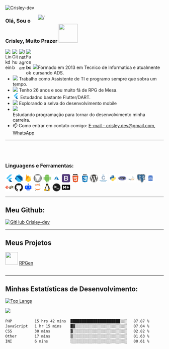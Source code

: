 <p align="left"><img src="https://komarev.com/ghpvc/?username=Crisley-dev&color=brightgreen" alt="Crisley-dev" /></p>

<img src="https://media.giphy.com/media/cFdHXXm5GhJsc/giphy.gif" min-width="350px" max-width="350px" width="400px" align="right" alt="/">

### Olá, Sou o Crisley, Muito Prazer <img src="https://media0.giphy.com/media/BRLfMn2qEN1Xwpoc4D/giphy.gif?cid=ecf05e47baua3u2js0i5cuowywy31a6oef3p6clc50hlu683&rid=giphy.gif" width="60px" height="60px">

<a href="https://www.linkedin.com/in/crisley-duarte-da-silva/">
  <img align="left" alt="Linkdein" width="22px" src="https://cdn.jsdelivr.net/npm/simple-icons@v3/icons/linkedin.svg" />
</a>
<a href="https://github.com/Crisley-dev">
  <img align="left" alt="Github" width="22px" src="https://cdn.jsdelivr.net/npm/simple-icons@v3/icons/github.svg" />
</a>

<a href="https://www.instagram.com/crisleyds/">
  <img align="left" alt="Instagram" width="22px" src="https://cdn.jsdelivr.net/npm/simple-icons@v3/icons/instagram.svg" />
</a>
<a href="https://www.facebook.com/crisley.duartedasilva/">
  <img align="left" alt="Facebook" width="22px" src="https://cdn.jsdelivr.net/npm/simple-icons@v3/icons/facebook.svg" />
</a>

<br><br/>

- <code><img height="20" src="https://svgsilh.com/svg/30127-ff9800.svg"></code>Formado em 2013 em Tecnico de Informatica e atualmente cursando ADS.
- <code><img height="20" src="https://svgsilh.com/svg/32563-9e9e9e.svg"></code> Trabalho como Assistente de TI e programo sempre que sobra um tempo.
- <code><img height="20" src="https://svgsilh.com/svg/152070-e00f00.svg"></code> Tenho 26 anos e sou muito fã de RPG de Mesa. 
- <code><img height="20" src="https://raw.githubusercontent.com/github/explore/80688e429a7d4ef2fca1e82350fe8e3517d3494d/topics/flutter/flutter.png"></code> Estudadno bastante Flutter/DART.
- <code><img height="20" src="https://svgsilh.com/svg/1976104-ffffff.svg"></code> Explorando a selva do desenvolvimento mobile
- <code><img height="20" src="https://svgsilh.com/svg/2697651.svg"> </code>Estudando programação para tornar do desenvolvimento minha carreira.
- 📫 Como entrar em contato comigo: [E-mail - crisley.dev@gmail.com](mailto:crisley.dev@gmail.com), [WhatsApp](https://api.whatsapp.com/send?phone=5524998529468&text=Oi%20Crisley&20peguei%20seu%20numero%20la%20no%20github.)

---
<br></br>
### Linguagens e Ferramentas:
<code><img height="26" src="https://raw.githubusercontent.com/github/explore/80688e429a7d4ef2fca1e82350fe8e3517d3494d/topics/flutter/flutter.png"></code>
<code><img height="26" src="https://raw.githubusercontent.com/github/explore/80688e429a7d4ef2fca1e82350fe8e3517d3494d/topics/dart/dart.png"></code>
<code><img height="26" src="https://raw.githubusercontent.com/github/explore/80688e429a7d4ef2fca1e82350fe8e3517d3494d/topics/firebase/firebase.png"></code>
<code><img height="26" src="https://raw.githubusercontent.com/github/explore/80688e429a7d4ef2fca1e82350fe8e3517d3494d/topics/material-design/material-design.png"></code>
<code><img height="26" src="https://raw.githubusercontent.com/github/explore/80688e429a7d4ef2fca1e82350fe8e3517d3494d/topics/android/android.png"></code>
<code><img height="26" src="https://raw.githubusercontent.com/github/explore/80688e429a7d4ef2fca1e82350fe8e3517d3494d/topics/azure/azure.png"></code>
<code><img height="26" src="https://raw.githubusercontent.com/github/explore/80688e429a7d4ef2fca1e82350fe8e3517d3494d/topics/bootstrap/bootstrap.png"></code>
<code><img height="26" src="https://raw.githubusercontent.com/github/explore/80688e429a7d4ef2fca1e82350fe8e3517d3494d/topics/html/html.png"></code>
<code><img height="26" src="https://raw.githubusercontent.com/github/explore/80688e429a7d4ef2fca1e82350fe8e3517d3494d/topics/css/css.png"></code>
<code><img height="26" src="https://raw.githubusercontent.com/github/explore/80688e429a7d4ef2fca1e82350fe8e3517d3494d/topics/wordpress/wordpress.png"></code>
<code><img height="26" src="https://raw.githubusercontent.com/github/explore/80688e429a7d4ef2fca1e82350fe8e3517d3494d/topics/c/c.png"></code>
<code><img height="26" src="https://raw.githubusercontent.com/github/explore/80688e429a7d4ef2fca1e82350fe8e3517d3494d/topics/python/python.png"></code>
<code><img height="26" src="https://raw.githubusercontent.com/github/explore/ccc16358ac4530c6a69b1b80c7223cd2744dea83/topics/php/php.png"></code>
<code><img height="26" src="https://raw.githubusercontent.com/github/explore/80688e429a7d4ef2fca1e82350fe8e3517d3494d/topics/mysql/mysql.png"></code>
<code><img height="26" src="https://raw.githubusercontent.com/github/explore/80688e429a7d4ef2fca1e82350fe8e3517d3494d/topics/postgresql/postgresql.png"></code>
<code><img height="26" src="https://raw.githubusercontent.com/github/explore/80688e429a7d4ef2fca1e82350fe8e3517d3494d/topics/sql/sql.png"></code>
<code><img height="26" src="https://raw.githubusercontent.com/github/explore/80688e429a7d4ef2fca1e82350fe8e3517d3494d/topics/git/git.png"></code>
<code><img height="26" src="https://raw.githubusercontent.com/github/explore/89bdd9644f44d1b12180fd512b95574fe4c54617/topics/github-api/github-api.png"></code>
<code><img height="26" src="https://raw.githubusercontent.com/github/explore/f79df033ebbd00d8db1ea81f35a5945b110cbee9/topics/bot/bot.png"></code>
<code><img height="26" src="https://raw.githubusercontent.com/github/explore/80688e429a7d4ef2fca1e82350fe8e3517d3494d/topics/jupyter-notebook/jupyter-notebook.png"></code>
<code><img height="26" src="https://raw.githubusercontent.com/github/explore/80688e429a7d4ef2fca1e82350fe8e3517d3494d/topics/linux/linux.png"></code>
<code><img height="26" src="https://raw.githubusercontent.com/github/explore/d92924b1d925bb134e308bd29c9de6c302ed3beb/topics/terminal/terminal.png"></code>
<code><img height="26" src="https://raw.githubusercontent.com/github/explore/80688e429a7d4ef2fca1e82350fe8e3517d3494d/topics/markdown/markdown.png"></code>

---


## Meu Github:
[![GitHub Crisley-dev](https://img.shields.io/github/followers/Crisley-dev?label=follow&style=social)](https://github.com/Crisley-dev)

---

## Meus Projetos
<img src="https://imgur.com/U3AO4NV.png" height="40px" width="40px"/> [RPGen](https://github.com/Crisley-dev/RPGen)
<br></br>

---

## Minhas Estatísticas de Desenvolvimento:
[![Top Langs](https://github-readme-stats.vercel.app/api/top-langs/?username=Crisley-dev&layout=compact)](https://github.com/Crisley-dev)
<br>

<img height="180em" src="https://github-readme-stats.vercel.app/api?username=crisley-dev&show_icons=true&hide_border=true&&count_private=true&include_all_commits=true" />

<!--START_SECTION:waka-->
```text
PHP          15 hrs 42 mins  ██████████████████████░░░   87.87 % 
JavaScript   1 hr 15 mins    █▓░░░░░░░░░░░░░░░░░░░░░░░   07.04 % 
CSS          30 mins         ▓░░░░░░░░░░░░░░░░░░░░░░░░   02.82 % 
Other        17 mins         ▒░░░░░░░░░░░░░░░░░░░░░░░░   01.63 % 
INI          6 mins          ░░░░░░░░░░░░░░░░░░░░░░░░░   00.61 % 
```
<!--END_SECTION:waka-->



